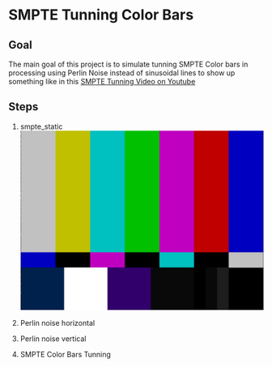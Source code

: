 # SMPTE Tunning Color Bars

## Goal
The main goal of this project is to simulate tunning SMPTE Color bars in processing
using Perlin Noise instead of sinusoidal lines to show up something like in this
[SMPTE Tunning Video on Youtube](https://www.youtube.com/watch?v=GaqYKpsQCOo)

## Steps
1. smpte_static
![smpte static](generated/static.png "Static SMPTE")

2. Perlin noise horizontal
3. Perlin noise vertical
4. SMPTE Color Bars Tunning

